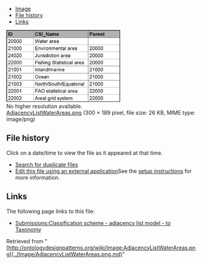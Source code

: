 * [Image](../Image/AdjacencyListWaterAreas.png.md#file)
* [File history](../Image/AdjacencyListWaterAreas.png.md#filehistory)
* [Links](../Image/AdjacencyListWaterAreas.png.md#filelinks)

[![Image:AdjacencyListWaterAreas.png](../images/4/4d/AdjacencyListWaterAreas.png)](../images/4/4d/AdjacencyListWaterAreas.png)  
No higher resolution available.  
[AdjacencyListWaterAreas.png](../images/4/4d/AdjacencyListWaterAreas.png)‎ (300 × 189 pixel, file size: 26 KB, MIME type: image/png)

## File history

Click on a date/time to view the file as it appeared at that time.



  
* [Search for duplicate files](http://ontologydesignpatterns.org/wiki/Special:FileDuplicateSearch/AdjacencyListWaterAreas.png "Special:FileDuplicateSearch/AdjacencyListWaterAreas.png")
* [Edit this file using an external application](http://ontologydesignpatterns.org/wiki/index.php?title=Image:AdjacencyListWaterAreas.png&action=edit&externaledit=true&mode=file "Image:AdjacencyListWaterAreas.png")See the [setup instructions](http://www.mediawiki.org/wiki/Manual:External_editors "http://www.mediawiki.org/wiki/Manual:External_editors") for more information.

## Links



The following page links to this file:


* [Submissions:Classification scheme - adjacency list model - to Taxonomy](../Submissions/Classification_scheme_-_adjacency_list_model_-_to_Taxonomy.md "Submissions:Classification scheme - adjacency list model - to Taxonomy")


Retrieved from "[http://ontologydesignpatterns.org/wiki/Image:AdjacencyListWaterAreas.png](../Image/AdjacencyListWaterAreas.png.md)"